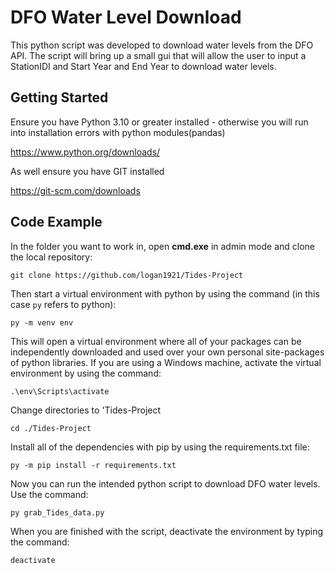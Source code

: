 DFO Water Level Download
==============================

This python script was developed to download water levels from the DFO API. The script will bring up a small gui that will allow the user to input a StationIDI and Start Year and End Year to download water levels.

Getting Started
------------
Ensure you have Python 3.10 or greater installed - otherwise you will run into installation errors with python modules(pandas)  

https://www.python.org/downloads/

As well ensure you have GIT installed

https://git-scm.com/downloads


Code Example
------------
In the folder you want to work in, open **cmd.exe** in admin mode and clone the local repository:

`git clone https://github.com/logan1921/Tides-Project`  

Then start a virtual environment with python by using the command (in this case `py` refers to python):

`py -m venv env`  

This will open a virtual environment where all of your packages can be independently downloaded and used over your own personal site-packages of python libraries. If you are using a Windows machine, activate the virtual environment by using the command:

`.\env\Scripts\activate`

Change directories to 'Tides-Project

`cd ./Tides-Project`

Install all of the dependencies with pip by using the requirements.txt file:

`py -m pip install -r requirements.txt`

Now you can run the intended python script to download DFO water levels. Use the command:

`py grab_Tides_data.py`

When you are finished with the script, deactivate the environment by typing the command:

`deactivate`
